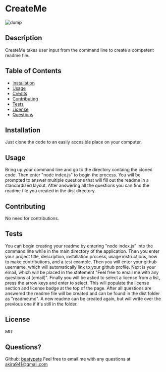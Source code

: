 
# CreateMe
![dump](https://img.shields.io/badge/License-MIT-green)

## Description 

CreateMe takes user input from the command line to create a competent readme file.

## Table of Contents


* [Installation](#installation)
* [Usage](#usage)
* [Credits](#credits)
* [Contributing](#contributing)
* [Tests](#tests)
* [License](#license)
* [Questions](#questions)


## Installation

Just clone the code to an easily accesible place on your computer.

## Usage 

Bring up your command line and go to the directory containg the cloned code. Then enter "node index.js" to begin the process. You will be prompted to answer multiple questions that will fill out the readme in a standardized layout. After answering all the questions you can find the readme file you created in the dist directory.

## Contributing

No need for contributions.

## Tests

You can begin creating your readme by entering "node index.js" into the command line while in the main directory of the application. Then you enter your project title, description, installation process, usage instructions, how to make contributions, and a test example. Then you will enter your github username, which will automatically link to your github profile. Next is your email, which will be placed in the statement "Feel free to email me with any questions at [email]". Finally you will be asked to select a license from a list, press the arrow keys and enter to select. This will populate the license section and license badge at the top of the page. After all questions are answered the readme file will be created and can be found in the dist folder as "readme.md". A new readme can be created again, but will write over the previous one if it's still in the folder.

## License

MIT

## Questions?
Github: [beatypete](https://github.com/beatypete)
Feel free to email me with any questions at akira941@gmail.com
    
